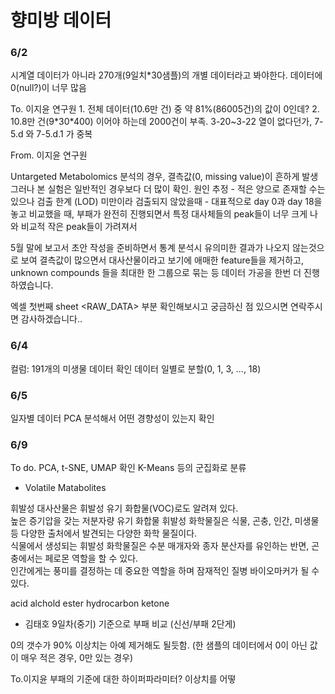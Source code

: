 # 향미방 데이터

### 6/2

시계열 데이터가 아니라 270개(9일치*30샘플)의 개별 데이터라고 봐야한다.
데이터에 0(null?)이 너무 많음

<Kakao>
To. 이지윤 연구원
1. 전체 데이터(10.6만 건) 중 약 81%(86005건)의 값이 0인데?
2. 10.8만 건(9*30*400) 이어야 하는데 2000건이 부족. 3-20~3-22 열이 없다던가, 7-5.d 와 7-5.d.1 가 중복


From. 이지윤 연구원

Untargeted Metabolomics 분석의 경우, 결측값(0, missing value)이 흔하게 발생
그러나 본 실험은 일반적인 경우보다 더 많이 확인. 원인 추정
    - 적은 양으로 존재할 수는 있으나 검출 한계 (LOD) 미만이라 검출되지 않았을때 
    - 대표적으로 day 0과 day 18을 놓고 비교했을 때, 부패가 완전히 진행되면서 특정 대사체들의 peak들이 너무 크게 나와 비교적 작은 peak들이 가려져서 

5월 말에 보고서 초안 작성을 준비하면서 통계 분석시 유의미한 결과가 나오지 않는것으로 보여 결측값이 많으면서 대사산물이라고 보기에 애매한 feature들을 제거하고, unknown compounds 들을 최대한 한 그룹으로 묶는 등 데이터 가공을 한번 더 진행하였습니다. 

엑셀 첫번째 sheet <RAW_DATA> 부분 확인해보시고 궁금하신 점 있으시면 연락주시면 감사하겠습니다.. 
</Kakao>



### 6/4

컬럼: 191개의 미생물
데이터 확인
데이터 일별로 분할(0, 1, 3, ..., 18)



### 6/5

일자별 데이터 PCA 분석해서 어떤 경향성이 있는지 확인


### 6/9

To do.
PCA, t-SNE, UMAP 확인
K-Means 등의 군집화로 분류

* Volatile Matabolites

휘발성 대사산물은 휘발성 유기 화합물(VOC)로도 알려져 있다.  
높은 증기압을 갖는 저분자량 유기 화합물 휘발성 화학물질은 식물, 곤충, 인간, 미생물 등 다양한 출처에서 발견되는 다양한 화학 물질이다.  
식물에서 생성되는 휘발성 화학물질은 수분 매개자와 종자 분산자를 유인하는 반면, 곤충에서는 페로몬 역할을 할 수 있다.  
인간에게는 풍미를 결정하는 데 중요한 역할을 하며 잠재적인 질병 바이오마커가 될 수 있다.  


acid alchold ester hydrocarbon ketone

* 김태호
9일차(중기) 기준으로 부패 비교 (신선/부패 2단게)

0의 갯수가 90% 
이상치는 아예 제거해도 될듯함. (한 샘플의 데이터에서 0이 아닌 값이 매우 적은 경우, 0만 있는 경우)


To.이지윤
부패의 기준에 대한 하이퍼파라미터?
이상치를 어떻




